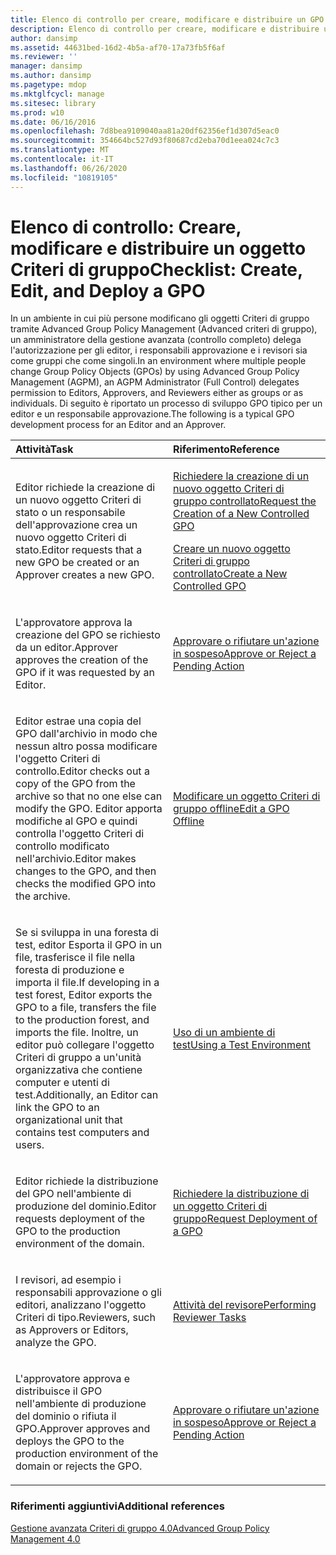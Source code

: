 ```yaml
---
title: Elenco di controllo per creare, modificare e distribuire un GPO
description: Elenco di controllo per creare, modificare e distribuire un GPO
author: dansimp
ms.assetid: 44631bed-16d2-4b5a-af70-17a73fb5f6af
ms.reviewer: ''
manager: dansimp
ms.author: dansimp
ms.pagetype: mdop
ms.mktglfcycl: manage
ms.sitesec: library
ms.prod: w10
ms.date: 06/16/2016
ms.openlocfilehash: 7d8bea9109040aa81a20df62356ef1d307d5eac0
ms.sourcegitcommit: 354664bc527d93f80687cd2eba70d1eea024c7c3
ms.translationtype: MT
ms.contentlocale: it-IT
ms.lasthandoff: 06/26/2020
ms.locfileid: "10819105"
---
```

# <span data-ttu-id="884a5-103">Elenco di controllo: Creare, modificare e distribuire un oggetto Criteri di gruppo</span><span class="sxs-lookup"><span data-stu-id="884a5-103">Checklist: Create, Edit, and Deploy a GPO</span></span>


<span data-ttu-id="884a5-104">In un ambiente in cui più persone modificano gli oggetti Criteri di gruppo tramite Advanced Group Policy Management (Advanced criteri di gruppo), un amministratore della gestione avanzata (controllo completo) delega l'autorizzazione per gli editor, i responsabili approvazione e i revisori sia come gruppi che come singoli.</span><span class="sxs-lookup"><span data-stu-id="884a5-104">In an environment where multiple people change Group Policy Objects (GPOs) by using Advanced Group Policy Management (AGPM), an AGPM Administrator (Full Control) delegates permission to Editors, Approvers, and Reviewers either as groups or as individuals.</span></span> <span data-ttu-id="884a5-105">Di seguito è riportato un processo di sviluppo GPO tipico per un editor e un responsabile approvazione.</span><span class="sxs-lookup"><span data-stu-id="884a5-105">The following is a typical GPO development process for an Editor and an Approver.</span></span>

<table>
<colgroup>
<col width="50%" />
<col width="50%" />
</colgroup>
<thead>
<tr class="header">
<th align="left"><span data-ttu-id="884a5-106">Attività</span><span class="sxs-lookup"><span data-stu-id="884a5-106">Task</span></span></th>
<th align="left"><span data-ttu-id="884a5-107">Riferimento</span><span class="sxs-lookup"><span data-stu-id="884a5-107">Reference</span></span></th>
</tr>
</thead>
<tbody>
<tr class="odd">
<td align="left"><p><span data-ttu-id="884a5-108">Editor richiede la creazione di un nuovo oggetto Criteri di stato o un responsabile dell'approvazione crea un nuovo oggetto Criteri di stato.</span><span class="sxs-lookup"><span data-stu-id="884a5-108">Editor requests that a new GPO be created or an Approver creates a new GPO.</span></span></p></td>
<td align="left"><p><a href="request-the-creation-of-a-new-controlled-gpo-agpm40.md" data-raw-source="[Request the Creation of a New Controlled GPO](request-the-creation-of-a-new-controlled-gpo-agpm40.md)"><span data-ttu-id="884a5-109">Richiedere la creazione di un nuovo oggetto Criteri di gruppo controllato</span><span class="sxs-lookup"><span data-stu-id="884a5-109">Request the Creation of a New Controlled GPO</span></span></a></p>
<p><a href="create-a-new-controlled-gpo-agpm40.md" data-raw-source="[Create a New Controlled GPO](create-a-new-controlled-gpo-agpm40.md)"><span data-ttu-id="884a5-110">Creare un nuovo oggetto Criteri di gruppo controllato</span><span class="sxs-lookup"><span data-stu-id="884a5-110">Create a New Controlled GPO</span></span></a></p></td>
</tr>
<tr class="even">
<td align="left"><p><span data-ttu-id="884a5-111">L'approvatore approva la creazione del GPO se richiesto da un editor.</span><span class="sxs-lookup"><span data-stu-id="884a5-111">Approver approves the creation of the GPO if it was requested by an Editor.</span></span></p></td>
<td align="left"><p><a href="approve-or-reject-a-pending-action-agpm40.md" data-raw-source="[Approve or Reject a Pending Action](approve-or-reject-a-pending-action-agpm40.md)"><span data-ttu-id="884a5-112">Approvare o rifiutare un'azione in sospeso</span><span class="sxs-lookup"><span data-stu-id="884a5-112">Approve or Reject a Pending Action</span></span></a></p></td>
</tr>
<tr class="odd">
<td align="left"><p><span data-ttu-id="884a5-113">Editor estrae una copia del GPO dall'archivio in modo che nessun altro possa modificare l'oggetto Criteri di controllo.</span><span class="sxs-lookup"><span data-stu-id="884a5-113">Editor checks out a copy of the GPO from the archive so that no one else can modify the GPO.</span></span> <span data-ttu-id="884a5-114">Editor apporta modifiche al GPO e quindi controlla l'oggetto Criteri di controllo modificato nell'archivio.</span><span class="sxs-lookup"><span data-stu-id="884a5-114">Editor makes changes to the GPO, and then checks the modified GPO into the archive.</span></span></p></td>
<td align="left"><p><a href="edit-a-gpo-offline-agpm40.md" data-raw-source="[Edit a GPO Offline](edit-a-gpo-offline-agpm40.md)"><span data-ttu-id="884a5-115">Modificare un oggetto Criteri di gruppo offline</span><span class="sxs-lookup"><span data-stu-id="884a5-115">Edit a GPO Offline</span></span></a></p></td>
</tr>
<tr class="even">
<td align="left"><p><span data-ttu-id="884a5-116">Se si sviluppa in una foresta di test, editor Esporta il GPO in un file, trasferisce il file nella foresta di produzione e importa il file.</span><span class="sxs-lookup"><span data-stu-id="884a5-116">If developing in a test forest, Editor exports the GPO to a file, transfers the file to the production forest, and imports the file.</span></span> <span data-ttu-id="884a5-117">Inoltre, un editor può collegare l'oggetto Criteri di gruppo a un'unità organizzativa che contiene computer e utenti di test.</span><span class="sxs-lookup"><span data-stu-id="884a5-117">Additionally, an Editor can link the GPO to an organizational unit that contains test computers and users.</span></span></p></td>
<td align="left"><p><a href="using-a-test-environment.md" data-raw-source="[Using a Test Environment](using-a-test-environment.md)"><span data-ttu-id="884a5-118">Uso di un ambiente di test</span><span class="sxs-lookup"><span data-stu-id="884a5-118">Using a Test Environment</span></span></a></p></td>
</tr>
<tr class="odd">
<td align="left"><p><span data-ttu-id="884a5-119">Editor richiede la distribuzione del GPO nell'ambiente di produzione del dominio.</span><span class="sxs-lookup"><span data-stu-id="884a5-119">Editor requests deployment of the GPO to the production environment of the domain.</span></span></p></td>
<td align="left"><p><a href="request-deployment-of-a-gpo-agpm40.md" data-raw-source="[Request Deployment of a GPO](request-deployment-of-a-gpo-agpm40.md)"><span data-ttu-id="884a5-120">Richiedere la distribuzione di un oggetto Criteri di gruppo</span><span class="sxs-lookup"><span data-stu-id="884a5-120">Request Deployment of a GPO</span></span></a></p></td>
</tr>
<tr class="even">
<td align="left"><p><span data-ttu-id="884a5-121">I revisori, ad esempio i responsabili approvazione o gli editori, analizzano l'oggetto Criteri di tipo.</span><span class="sxs-lookup"><span data-stu-id="884a5-121">Reviewers, such as Approvers or Editors, analyze the GPO.</span></span></p></td>
<td align="left"><p><a href="performing-reviewer-tasks-agpm40.md" data-raw-source="[Performing Reviewer Tasks](performing-reviewer-tasks-agpm40.md)"><span data-ttu-id="884a5-122">Attività del revisore</span><span class="sxs-lookup"><span data-stu-id="884a5-122">Performing Reviewer Tasks</span></span></a></p></td>
</tr>
<tr class="odd">
<td align="left"><p><span data-ttu-id="884a5-123">L'approvatore approva e distribuisce il GPO nell'ambiente di produzione del dominio o rifiuta il GPO.</span><span class="sxs-lookup"><span data-stu-id="884a5-123">Approver approves and deploys the GPO to the production environment of the domain or rejects the GPO.</span></span></p></td>
<td align="left"><p><a href="approve-or-reject-a-pending-action-agpm40.md" data-raw-source="[Approve or Reject a Pending Action](approve-or-reject-a-pending-action-agpm40.md)"><span data-ttu-id="884a5-124">Approvare o rifiutare un'azione in sospeso</span><span class="sxs-lookup"><span data-stu-id="884a5-124">Approve or Reject a Pending Action</span></span></a></p></td>
</tr>
</tbody>
</table>

 

### <span data-ttu-id="884a5-125">Riferimenti aggiuntivi</span><span class="sxs-lookup"><span data-stu-id="884a5-125">Additional references</span></span>

[<span data-ttu-id="884a5-126">Gestione avanzata Criteri di gruppo 4.0</span><span class="sxs-lookup"><span data-stu-id="884a5-126">Advanced Group Policy Management 4.0</span></span>](advanced-group-policy-management-40.md)

 

 





